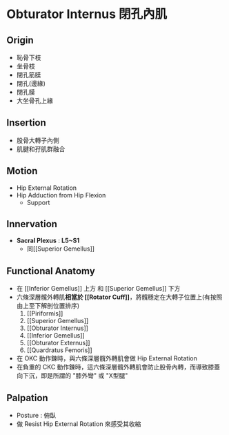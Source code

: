 # Obturator Internus 閉孔內肌
## Origin
* 恥骨下枝
* 坐骨枝
* 閉孔筋膜
* 閉孔(邊緣)
* 閉孔膜
* 大坐骨孔上緣  

## Insertion
* 股骨大轉子內側
* 肌腱和孖肌群融合  

## Motion
* Hip External Rotation
* Hip Adduction from Hip Flexion
	* Support  

## Innervation
* **Sacral Plexus** : **L5~S1**
	* 同[[Superior Gemellus]]  

## Functional Anatomy
* 在 [[Inferior Gemellus]] 上方 和 [[Superior Gemellus]] 下方
* 六條深層髖外轉肌**相當於 [[Rotator Cuff]]**，將髖穩定在大轉子位置上(有按照由上至下解剖位置排序)
	1. [[Piriformis]]
	2. [[Superior Gemellus]]
	3. [[Obturator Internus]]
	4. [[Inferior Gemellus]]
	5. [[Obturator Externus]]
	6. [[Quardratus Femoris]]
* 在 OKC 動作鍊時，與六條深層髖外轉肌會做 Hip External Rotation
* 在負重的 CKC 動作鍊時，這六條深層髖外轉肌會防止股骨內轉，而導致膝蓋向下沉，即是所謂的 "膝外彎" 或 "X型腿"  

## Palpation
* Posture : 俯臥
* 做 Resist Hip External Rotation 來感受其收縮